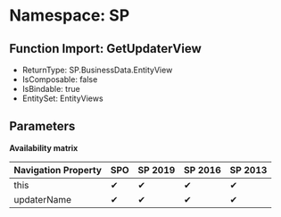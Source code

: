 # Namespace: SP

## Function Import: GetUpdaterView

- ReturnType: SP.BusinessData.EntityView
- IsComposable: false
- IsBindable: true
- EntitySet: EntityViews

## Parameters

**Availability matrix**

Navigation Property | SPO | SP 2019 | SP 2016 | SP 2013
----------|-----|---------|---------|--------
this | ✔ | ✔ | ✔ | ✔
updaterName | ✔ | ✔ | ✔ | ✔
